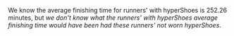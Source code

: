 We know the average finishing time for runners' with hyperShoes is 252.26 minutes, but *we don't know what the runners' with hyperShoes average finishing time would have been had these runners' not worn hyperShoes*.

